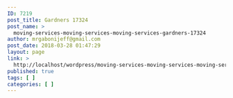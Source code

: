 ```yaml
---
ID: 7219
post_title: Gardners 17324
post_name: >
  moving-services-moving-services-moving-services-gardners-17324
author: mrgabonijeff@gmail.com
post_date: 2018-03-28 01:47:29
layout: page
link: >
  http://localhost/wordpress/moving-services-moving-services-moving-services-gardners-17324/
published: true
tags: [ ]
categories: [ ]
---
```

